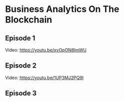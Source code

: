 # Business Analytics On The Blockchain


## Episode 1

Video: https://youtu.be/xvOpON8ImWU

## Episode 2

Video: https://youtu.be/1UP3MJ2PQ9I

## Episode 3

